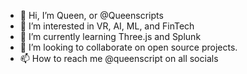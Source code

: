 - 👋 Hi, I’m Queen, or @Queenscripts
- 👀 I’m interested in VR, AI, ML, and FinTech
- 🌱 I’m currently learning Three.js and Splunk
- 💞️ I’m looking to collaborate on open source projects. 
- 📫 How to reach me @queenscript on all socials

<!---
Queenscripts/Queenscripts is a ✨ special ✨ repository because its `README.md` (this file) appears on your GitHub profile.
You can click the Preview link to take a look at your changes.
--->
